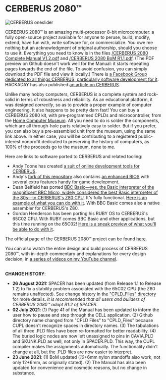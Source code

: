 # CERBERUS 2080™

![CERBERUS oneslider](https://user-images.githubusercontent.com/69539226/116828792-43c4fe00-aba1-11eb-82e9-53359ee5c066.png)

CERBERUS 2080™ is an amazing multi-processor 8-bit microcomputer: a fully open-source project available for anyone to peruse, build, modify, extend, have fun with, write software for, or commercialize. You owe me nothing but an acknowledgment of original authorship, should you choose to use it.
Everything you need to know is in the files <a href="https://github.com/TheByteAttic/CERBERUS2080/blob/main/CERBERUS%202080%20Complete%20Manual%20V1.2.pdf">/CERBERUS 2080 Complete Manual V1.2.pdf</a> and <a href="https://github.com/TheByteAttic/CERBERUS2080/blob/main/CERBERUS%202080%20BoM%20R1.1.pdf">/CERBERUS 2080 BoM R1.1.pdf</a>. (The PDF preview on Github doesn't work well for the Manual: it starts repeating pages towards the end of the file. To avoid confusion, you can simply download the PDF file and view it locally.) There is <a href="https://www.facebook.com/groups/cerberus2080">a Facebook Group dedicated to all things CERBERUS, particularly software development for it</a>. HACKADAY has also published <a href="https://hackaday.com/2021/06/08/cerberus-2080-three-headed-retro-computing-project/">an article on CERBERUS</a>.

Unlike many hobby computers, CERBERUS is a complete system and rock-solid in terms of robustness and reliability. As an educational platform, it was designed <i>correctly</i>, so as to provide a proper example of computer engineering. It also happens to be pretty darn fast! You can buy a CERBERUS 2080 kit, with pre-programmed CPLDs and microcontroller, from the <a href="https://www.homecomputermuseum.nl/en/winkel/producten/#!/Cerberus-2080/p/377348409/">Home Computer Museum</a>. All you need to do is solder the components, which are all through-hole parts relatively easy to solder. But if you prefer, you can also buy a pre-assembled unit from the museum, using the same link above. In either case, you will be contributing to a registered public-interest nonprofit dedicated to preserving the history of computers, as 100% of the proceeds go to the museum, none to me.

Here are links to software ported to CERBERUS and related tooling:
<ul>
  <li>Andy Toone has created <a href="https://feertech.com/legion/cerberus.html">a suit of online development tools for CERBERUS</a>.</li>
  <li>Andy's <a href="https://github.com/atoone/CERBERUS2080">fork of this repository</a> also contains <a href="https://github.com/atoone/CERBERUS2080/tree/main/CAT">an enhanced BIOS</a> with several extra features handy for game development.</li>
  <li>Dean Belfield has ported <a href="https://github.com/breakintoprogram/cerberus-bbc-basic">BBC Basic—yes, the Basic interpreter of the magnificent BBC Micro, widely considered the best Basic interpreter of the 80s—to CERBERUS's Z80 CPU</a>. It's fully functional. <a href="https://twitter.com/BreakIntoProg/status/1425071012656435206">Here is an example of what you can do with it</a>. With BBC Basic comes also a native assembler for CERBERUS's Z80.</li>
  <li>Gordon Henderson has been porting his RUBY OS to CERBERUS's 65C02 CPU. With RUBY comes BBC Basic and other applications, but this time running on the 65C02! <a href="https://youtu.be/UjTiY4Wek9s">Here is a sneak preview of what you'll be able to do with it</a>.</li>
</ul>

The official page of the CERBERUS 2080™ project can be found <a href="https://www.thebyteattic.com/p/cerberus-2080.html?view=magazine">here</a>.

You can also watch the entire design and build process of CERBERUS 2080™, with in-depth commentary and explanations for every design decision, in <a href="https://www.youtube.com/watch?v=1ASspLiE39g&list=PLDf2uklC__d2DAXmF9XuOq_-uNc2M9ITd&ab_channel=TheByteAttic">a series of videos on my YouTube channel</a>.
<p><br>
<b>CHANGE HISTORY</b>:
<ul>
  <li><b>26 August 2021:</b> SPACER has been updated (from Release 1.1 to Release 1.2) to fix a stability problem associated with the 65C02 CPU (the Z80 remains unaffected). See change history in the <a href="https://github.com/TheByteAttic/CERBERUS2080/tree/main/CPLD_files">"CPLD_Files" directory</a> for more details. <i>It is recommended that all users and builders of CERBERUS 2080™ adopt R1.2 of SPACER.</i></li>
  <li><b>02 July 2021</b>: (1) Page 41 of the Manual has been updated to inform the user how to pause and step through the CELL application. (2) Github directory name changed from "CPLD Files" to "CPLD_Files" because CUPL doesn't recognize spaces in directory names. (3) The tabulations of all three .PLD files have been re-formatted for better readability. (4) The buried logic nodes are now left unassigned to pins in CAVIA.PLD and SKUNK.PLD as well, not only in SPACER.PLD. This way, the CUPL compiler makes the assignments automatically. The functionality didn't change at all, but the .PLD files are now easier to interpret.</li>
  <li><b>23 June 2021</b>: (1) BoM updated (<i>10</i>+6mm nylon standoffs also work, not only 12+6mm, as originally stated). (2) The Manual has also been updated for convenience and cosmetic reasons, but no change in substance.</li>
</ul>

